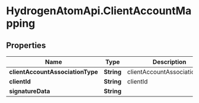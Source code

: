# HydrogenAtomApi.ClientAccountMapping

## Properties
Name | Type | Description | Notes
------------ | ------------- | ------------- | -------------
**clientAccountAssociationType** | **String** | clientAccountAssociationType | 
**clientId** | **String** | clientId | 
**signatureData** | **String** |  | [optional] 


